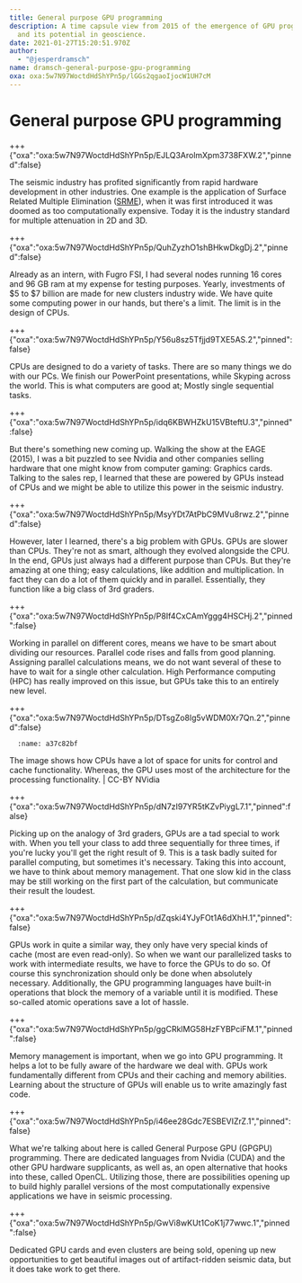 ```yaml
---
title: General purpose GPU programming
description: A time capsule view from 2015 of the emergence of GPU programming
  and its potential in geoscience.
date: 2021-01-27T15:20:51.970Z
author:
  - "@jesperdramsch"
name: dramsch-general-purpose-gpu-programming
oxa: oxa:5w7N97WoctdHdShYPn5p/lGGs2qgaoIjocW1UH7cM
---
```


# General purpose GPU programming

+++ {"oxa":"oxa:5w7N97WoctdHdShYPn5p/EJLQ3ArolmXpm3738FXW.2","pinned":false}

The seismic industry has profited significantly from rapid hardware development in other industries. One example is the application of Surface Related Multiple Elimination ([SRME](http://sepwww.stanford.edu/public/docs/sep130/intro/paper_html/node7.html)), when it was first introduced it was doomed as too computationally expensive. Today it is the industry standard for multiple attenuation in 2D and 3D.

+++ {"oxa":"oxa:5w7N97WoctdHdShYPn5p/QuhZyzhO1shBHkwDkgDj.2","pinned":false}

Already as an intern, with Fugro FSI, I had several nodes running 16 cores and 96 GB ram at my expense for testing purposes. Yearly, investments of $5 to $7 billion are made for new clusters industry wide. We have quite some computing power in our hands, but there's a limit. The limit is in the design of CPUs.

+++ {"oxa":"oxa:5w7N97WoctdHdShYPn5p/Y56u8sz5Tfjjd9TXE5AS.2","pinned":false}

CPUs are designed to do a variety of tasks. There are so many things we do with our PCs. We finish our PowerPoint presentations, while Skyping across the world. This is what computers are good at; Mostly single sequential tasks.

+++ {"oxa":"oxa:5w7N97WoctdHdShYPn5p/idq6KBWHZkU15VBteftU.3","pinned":false}

But there's something new coming up. Walking the show at the EAGE (2015), I was a bit puzzled to see Nvidia and other companies selling hardware that one might know from computer gaming: Graphics cards. Talking to the sales rep, I learned that these are powered by GPUs instead of CPUs and we might be able to utilize this power in the seismic industry.

+++ {"oxa":"oxa:5w7N97WoctdHdShYPn5p/MsyYDt7AtPbC9MVu8rwz.2","pinned":false}

However, later I learned, there's a big problem with GPUs. GPUs are slower than CPUs. They're not as smart, although they evolved alongside the CPU. In the end, GPUs just always had a different purpose than CPUs. But they're amazing at one thing; easy calculations, like addition and multiplication. In fact they can do a lot of them quickly and in parallel. Essentially, they function like a big class of 3rd graders.

+++ {"oxa":"oxa:5w7N97WoctdHdShYPn5p/P8If4CxCAmYggg4HSCHj.2","pinned":false}

Working in parallel on different cores, means we have to be smart about dividing our resources. Parallel code rises and falls from good planning. Assigning parallel calculations means, we do not want several of these to have to wait for a single other calculation. High Performance computing (HPC) has really improved on this issue, but GPUs take this to an entirely new level.

+++ {"oxa":"oxa:5w7N97WoctdHdShYPn5p/DTsgZo8lg5vWDM0Xr7Qn.2","pinned":false}

```{figure} images/5w7N97WoctdHdShYPn5p-nyfXHXhzAHfnVij1Gs8W-v1.svg
  :name: a37c82bf
```

The image shows how CPUs have a lot of space for units for control and cache functionality. Whereas, the GPU uses most of the architecture for the processing functionality. | CC-BY NVidia

+++ {"oxa":"oxa:5w7N97WoctdHdShYPn5p/dN7zI97YR5tKZvPiygL7.1","pinned":false}

Picking up on the analogy of 3rd graders, GPUs are a tad special to work with. When you tell your class to add three sequentially for three times, if you're lucky you'll get the right result of 9. This is a task badly suited for parallel computing, but sometimes it's necessary. Taking this into account, we have to think about memory management. That one slow kid in the class may be still working on the first part of the calculation, but communicate their result the loudest.

+++ {"oxa":"oxa:5w7N97WoctdHdShYPn5p/dZqski4YJyFOt1A6dXhH.1","pinned":false}

GPUs work in quite a similar way, they only have very special kinds of cache (most are even read-only). So when we want our parallelized tasks to work with intermediate results, we have to force the GPUs to do so. Of course this synchronization should only be done when absolutely necessary. Additionally, the GPU programming languages have built-in operations that block the memory of a variable until it is modified. These so-called atomic operations save a lot of hassle.

+++ {"oxa":"oxa:5w7N97WoctdHdShYPn5p/ggCRklMG58HzFYBPciFM.1","pinned":false}

Memory management is important, when we go into GPU programming. It helps a lot to be fully aware of the hardware we deal with. GPUs work fundamentally different from CPUs and their caching and memory abilities. Learning about the structure of GPUs will enable us to write amazingly fast code.

+++ {"oxa":"oxa:5w7N97WoctdHdShYPn5p/i46ee28Gdc7ESBEVIZrZ.1","pinned":false}

What we're talking about here is called General Purpose GPU (GPGPU) programming. There are dedicated languages from Nvidia (CUDA) and the other GPU hardware supplicants, as well as, an open alternative that hooks into these, called OpenCL. Utilizing those, there are possibilities opening up to build highly parallel versions of the most computationally expensive applications we have in seismic processing.

+++ {"oxa":"oxa:5w7N97WoctdHdShYPn5p/GwVi8wKUt1CoK1j77wwc.1","pinned":false}

Dedicated GPU cards and even clusters are being sold, opening up new opportunities to get beautiful images out of artifact-ridden seismic data, but it does take work to get there.


